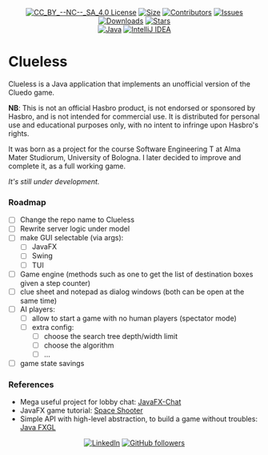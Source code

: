 <div align="center">

[![CC_BY_--NC--_SA_4.0 License][license-shield]][license-url]
[![Size][size-shield]][size-url]
[![Contributors][contributors-shield]][contributors-url]
[![Issues][issues-shield]][issues-url]
[![Downloads][downloads-shield]][downloads-url]
[![Stars][stars-shield]][stars-url]\
[![Java][java-shield]][java-url]
[![IntelliJ IDEA][intellij-shield]][intellij-url]

</div>

# Clueless

Clueless is a Java application that implements an unofficial version of the Cluedo game.

**NB**: This is not an official Hasbro product, is not endorsed or sponsored by Hasbro, and is not intended for commercial use. It is distributed for personal use and educational purposes only, with no intent to infringe upon Hasbro's rights.

It was born as a project for the course Software Engineering T at Alma Mater Studiorum, University of Bologna. I later decided to improve and complete it, as a full working game.

_It's still under development._


### Roadmap

- [ ] Change the repo name to Clueless
- [ ] Rewrite server logic under model
- [ ] make GUI selectable (via args):
  - [ ] JavaFX
  - [ ] Swing
  - [ ] TUI
- [ ] Game engine (methods such as one to get the list of destination boxes given a step counter)
- [ ] clue sheet and notepad as dialog windows (both can be open at the same time)
- [ ] AI players:
  - [ ] allow to start a game with no human players (spectator mode)
  - [ ] extra config:
    - [ ] choose the search tree depth/width limit
    - [ ] choose the algorithm
    - [ ] ...
- [ ] game state savings

<!--

- [ ] Scrivere le classi del game engine (prendere spunto anche da Tablut magari)
- [ ] Poi adattarci la grafica
- [ ] Sfruttare le classi del JavaFX multiplayer lobby system per il multigiocatore
- [ ] Una volta ottenuto un prototipo giocabile, fare la grafica. NB: l'associazione delle caselle ai punti specifici nella mappa la fa il controller.
* NB: modificarlo e scriverlo in INGLESE principalmente.
* Classi base del model
* Trovare qualcuno che mi disegni la mappa
* Sistema per il multigiocatore molto base (server host, client si connettono al server, con socket UDP/TCP. Sistema di room con creazione/unione)
* Per le socket usare un thread aggiuntivo: quando l'utente seleziona "crea una stanza" viene creato un oggetto Server che, dopo il set dei parametri si mette in listen delle connessioni. Quando l'utente seleziona "unisciti ad una stanza" viene creato un oggetto Client che si connette al server. Serve thread separato altrimenti le chiamate bloccanti interferiscono con la GUI (sempre che funzionino, perché javafx si arrabbia spesso) - pattern observer(?)
* Scrivere documentazione su tutto. Fondamentalmente su come funzionano client e server, quali thread eseguono, quali sono i workflow e quali sono le sequenze di scambio di messaggi. Utilizzare anche dei diagrammi UML.
* ATTENZIONE: aggiungere chiusura di tutto quando si chiude l'app (potrebbero esserci dei thread attivi)
* Persistenza impostazioni varie con parsing XML

Niente gestore sicurezza che tanto non serve a una mazza.

### Built With
versione Java: JavaSE-11 (jdk-11.0.11)<br/>
versione JavaFX: JavaFX 11 (javafx-sdk-11.0.2)

-->

### References

- Mega useful project for lobby chat: [JavaFX-Chat](https://github.com/DomHeal/JavaFX-Chat)
- JavaFX game tutorial: [Space Shooter](https://www.youtube.com/watch?v=6BKI26gxK2Q)
- Simple API with high-level abstraction, to build a game without troubles: [Java FXGL](https://www.youtube.com/watch?v=gj0yKmsKwvc)

<div align="center">

[![LinkedIn][linkedin-shield]][linkedin-url]
[![GitHub followers][github-shield]][github-url]

</div>

[downloads-shield]: https://img.shields.io/github/downloads/mikyll/Cluedo/total
[downloads-url]: https://github.com/mikyll/Cluedo/releases/latest
[contributors-shield]: https://img.shields.io/github/contributors/mikyll/Cluedo
[contributors-url]: https://github.com/mikyll/Cluedo/graphs/contributors
[forks-shield]: https://img.shields.io/github/forks/mikyll/Cluedo
[forks-url]: https://github.com/mikyll/Cluedo/network/members
[size-shield]: 	https://img.shields.io/github/repo-size/mikyll/Cluedo
[size-url]: https://github.com/mikyll/Cluedo
[stars-shield]: https://img.shields.io/github/stars/mikyll/Cluedo?style=flat
[stars-url]: https://github.com/mikyll/Cluedo/stargazers
[issues-shield]: https://img.shields.io/github/issues/mikyll/Cluedo
[issues-url]: https://github.com/mikyll/Cluedo/issues
[license-shield]: https://img.shields.io/badge/license-CC_BY--NC--SA_4.0-lightgrey.svg
[license-url]: https://github.com/mikyll/Cluedo/blob/master/LICENSE

[java-shield]: https://custom-icon-badges.herokuapp.com/badge/Java-ED8B00?logo=java&logoColor=white
[java-url]: https://www.java.com
[intellij-shield]: https://img.shields.io/badge/IntelliJ%20IDEA-000000.svg?logo=intellij-idea&logoColor=blue
[intellij-url]: https://www.jetbrains.com/idea/ 

[linkedin-shield]: https://img.shields.io/badge/-LinkedIn-black.svg?logo=linkedin&colorB=0077B5
[linkedin-url]: https://www.linkedin.com/in/michele-righi/?locale=it_IT
[github-shield]: https://img.shields.io/github/followers/mikyll.svg?style=social&label=Follow
[github-url]: https://github.com/mikyll
